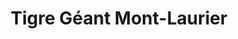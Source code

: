 ---
title: "Tigre Géant Mont-Laurier"
url: /mont-laurier/tigre-geant-mont-laurier/
shop: department store
---